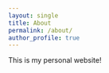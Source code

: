 ```yaml
---
layout: single
title: About
permalink: /about/
author_profile: true
---
```


This is my personal website!
